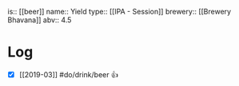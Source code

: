 is:: [[beer]]
name:: Yield
type:: [[IPA - Session]]
brewery:: [[Brewery Bhavana]]
abv:: 4.5

# Log
- [x] [[2019-03]] #do/drink/beer 👍
